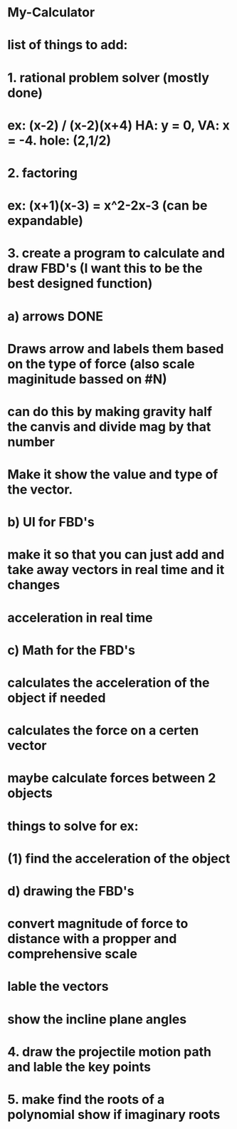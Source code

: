 # My-Calculator
#    list of things to add:
#        1. rational problem solver (mostly done)
#            ex: (x-2) / (x-2)(x+4) HA: y = 0, VA: x = -4. hole: (2,1/2)
#        2. factoring 
#            ex: (x+1)(x-3) = x^2-2x-3 (can be expandable)
#        3. create a program to calculate and draw FBD's (I want this to be the best designed function)
#            a) arrows DONE
#               Draws arrow and labels them based on the type of force (also scale maginitude bassed on #N)
#                   can do this by making gravity half the canvis and divide mag by that number 
#               Make it show the value and type of the vector. 
#            b) UI for FBD's 
#               make it so that you can just add and take away vectors in real time and it changes        
#               acceleration in real time 
#            c) Math for the FBD's 
#                calculates the acceleration of the object if needed
#                calculates the force on a certen vector 
#                maybe calculate forces between 2 objects
#                things to solve for ex:
#                   (1) find the acceleration of the object 
#            d) drawing the FBD's 
#                   convert magnitude of force to distance with a propper and comprehensive scale
#                   lable the vectors
#                   show the incline plane angles 
#        4. draw the projectile motion path and lable the key points                       
#               
#
#        5. make find the roots of a polynomial show if imaginary roots 
#
#
#
